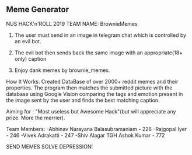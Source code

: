 ## Meme Generator

NUS HACK'n'ROLL 2019
TEAM NAME: BrownieMemes



1) The user must send in an image in telegram chat which is controlled by an evil bot.

2) The evil bot then sends back the same image with an appropriate(18+ only) caption

3) Enjoy dank memes by brownie_memes.

How It Works:
Created DataBase of over 2000+ reddit memes and their properties.
The program then matches the submitted picture with the database using Google Vision comparing the tags and emotion present in the image sent by the user and finds the best matching caption.

Aiming for : "Most useless but Awesome Hack"(but will appreciate any prize. More the merrier).





Team Members:
-Abhinav Narayana Balasubramaniam - 226
-Rajgopal Iyer - 246
-Vivek Adrakatti - 247
-Shiv Alagar TGH Ashok Kumar - 772



SEND MEMES SOLVE DEPRESSION!

